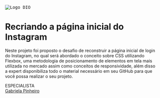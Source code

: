 <kbd>![Logo DIO](https://hermes.digitalinnovation.one/site/images/logo.png)</kbd>
# Recriando a página inicial do Instagram

Neste projeto foi proposto o desafio de reconstruir a página inicial de login do Instagram, no qual será abordado o conceito sobre CSS utilizando Flexbox, uma metodologia de posicionamento de elementos em tela mais utilizada no mercado assim como conceitos de responsividade, além disso a expert disponibiliza todo o material necessário em seu GitHub para que você possa realizar o seu projeto.

ESPECIALISTA  
[Gabriela Pinheiro](https://github.com/SpruceGabriela)
